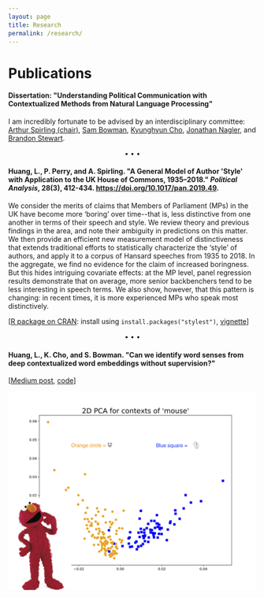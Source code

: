 ```yaml
---
layout: page
title: Research
permalink: /research/
---
```


# Publications

#### Dissertation: "Understanding Political Communication with Contextualized Methods from Natural Language Processing"

I am incredibly fortunate to be advised by an interdisciplinary committee: <a href="https://www.nyu.edu/projects/spirling/">Arthur Spirling (chair)</a>, <a href="https://www.nyu.edu/projects/bowman/">Sam Bowman</a>, <a href="http://www.kyunghyuncho.me/">Kyunghyun Cho</a>, <a href="http://as.nyu.edu/content/nyu-as/as/faculty/jonathan-nagler.html">Jonathan Nagler</a>, and <a href="https://scholar.princeton.edu/bstewart/home">Brandon Stewart</a>.

<p style="text-align: center;">&bull; &bull; &bull;</p>

#### Huang, L., P. Perry, and A. Spirling. "A General Model of Author 'Style' with Application to the UK House of Commons, 1935–2018." _Political Analysis_, 28(3), 412-434. <a href="https://doi.org/10.1017/pan.2019.49">https://doi.org/10.1017/pan.2019.49</a>.

We consider the merits of claims that Members of Parliament (MPs) in the UK have become more ‘boring’ over time--that is, less distinctive from one another in terms of their speech and style. We review theory and previous findings in the area, and note their ambiguity in predictions on this matter. We then provide an efficient new measurement model of distinctiveness that extends traditional efforts to statistically characterize the ‘style’ of authors, and apply it to a corpus of Hansard speeches from 1935 to 2018. In the aggregate, we find no evidence for the claim of increased boringness. But this hides intriguing covariate effects: at the MP level, panel regression results demonstrate that on average, more senior backbenchers tend to be less interesting in speech terms. We also show, however, that this pattern is changing: in recent times, it is more experienced MPs who speak most distinctively.

[<a href="https://cran.r-project.org/web/packages/stylest">R package on CRAN</a>: install using `install.packages("stylest")`, <a href="https://cran.r-project.org/web/packages/stylest/vignettes/stylest-vignette.html">vignette</a>]

<p style="text-align: center;">&bull; &bull; &bull;</p>

#### Huang, L., K. Cho, and S. Bowman. "Can we identify word senses from deep contextualized word embeddings without supervision?"

[<a href="https://medium.com/@leslie_huang/automatic-extraction-of-word-senses-from-deep-contextualized-word-embeddings-2f09f16e820">Medium post</a>, <a href="https://github.com/leslie-huang/howmanywordsenses">code</a>]

![](elmo.png)
